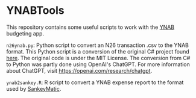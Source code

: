 # YNABTools

This repository contains some useful scripts to work with the [YNAB](www.ynab.com) budgeting app.

`n26ynab.py`: Python script to convert an N26 transaction .csv to the YNAB format.
This Python script is a conversion of the original C# project found [here](https://github.com/Tyr3al/N26ToYNAB). The original code is under the MIT License.
The conversion from C# to Python was partly done using OpenAI's ChatGPT. For more information about ChatGPT, visit https://openai.com/research/chatgpt.

`ynab2sankey.R`: R script to convert a YNAB expense report to the format used by [SankeyMatic](https://www.sankeymatic.com).
